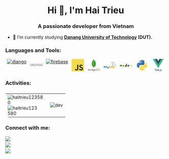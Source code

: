 
<h1 align="center">Hi 👋, I'm Hai Trieu</h1>
<h3 align="center">A passionate developer from Vietnam</h3>

- 🌱 I’m currently studying **[Danang University of Technology](https://dut.udn.vn/) (DUT).**

<h3 align="left">Languages and Tools:</h3>
<div align="left" style="display: flex;
    justify-content: space-around;"> 
  <a href="https://www.djangoproject.com/" target="_blank" rel="noreferrer"> 
  <img src="https://cdn.worldvectorlogo.com/logos/django.svg" alt="django" width="40" height="40"/> </a> 
  <a href="https://expressjs.com" target="_blank" rel="noreferrer"> 
    <img src="https://raw.githubusercontent.com/devicons/devicon/master/icons/express/express-original-wordmark.svg" alt="express" width="40" height="40"/> </a> 
  <a href="https://firebase.google.com/" target="_blank" rel="noreferrer"> 
    <img src="https://www.vectorlogo.zone/logos/firebase/firebase-icon.svg" alt="firebase" width="40" height="40"/> </a> 
  <a href="https://developer.mozilla.org/en-US/docs/Web/JavaScript" target="_blank" rel="noreferrer"> 
    <img src="https://raw.githubusercontent.com/devicons/devicon/master/icons/javascript/javascript-original.svg" alt="javascript" width="40" height="40"/> </a> 
  <a href="https://www.mongodb.com/" target="_blank" rel="noreferrer"> 
    <img src="https://raw.githubusercontent.com/devicons/devicon/master/icons/mongodb/mongodb-original-wordmark.svg" alt="mongodb" width="40" height="40"/> </a> 
  <a href="https://www.mysql.com/" target="_blank" rel="noreferrer"> 
    <img src="https://raw.githubusercontent.com/devicons/devicon/master/icons/mysql/mysql-original-wordmark.svg" alt="mysql" width="40" height="40"/> </a> 
  <a href="https://nodejs.org" target="_blank" rel="noreferrer"> 
    <img src="https://raw.githubusercontent.com/devicons/devicon/master/icons/nodejs/nodejs-original-wordmark.svg" alt="nodejs" width="40" height="40"/> </a>
  <a href="https://www.python.org" target="_blank" rel="noreferrer"> 
    <img src="https://raw.githubusercontent.com/devicons/devicon/master/icons/python/python-original.svg" alt="python" width="40" height="40"/> </a>
  <a href="https://vuejs.org/" target="_blank" rel="noreferrer"> 
    <img src="https://raw.githubusercontent.com/devicons/devicon/master/icons/vuejs/vuejs-original-wordmark.svg" alt="vuejs" width="40" height="40"/> </a> 
</div>
<h3 align="left">Activities:</h3>
<table align="center" style="width:100%;border-radius:12px;display:flex;justify-content:space-between;flex-wrap:wrap;">
  <tr style="width:80%;">
    <td>
       <img src="https://github-readme-stats.vercel.app/api/top-langs/?username=haitrieu123580&bg_color=FFFFFF00&text_color=179fa3&layout=compact&hide=CSS&langs_count=9" alt="haitrieu123580" width="100%"/>
  </div>
  <div style="width:80%;">
  <img align="center" src="https://github-readme-stats.vercel.app/api?username=haitrieu123580&bg_color=FFFFFF00&text_color=179fa3&layout=compact&hide=CSS&&show_icons=true&locale=en" alt="haitrieu123580" width="100%"/ > 
  </td>
    <td style="width:30%;">
      <p align="center"> 
        <img src="https://camo.githubusercontent.com/cae12fddd9d6982901d82580bdf321d81fb299141098ca1c2d4891870827bf17/68747470733a2f2f6d69726f2e6d656469756d2e636f6d2f6d61782f313336302f302a37513379765349765f7430696f4a2d5a2e676966" alt="dev" width="100%"/>
      </p>
    </td>
  </tr>
</table>
<h3 align="left">Connect with me:</h3>
<div align="left" style="display: flex;flex-direction: column;">
  <a href="https://www.facebook.com/trieuhuynh202" alt="Facebook">
    <img src="https://img.icons8.com/fluent/38/000000/facebook-new.png" target="_blank" />
  </a> 
  <a href="https://github.com/haitrieu123580" alt="Github">
    <img src="https://img.icons8.com/fluent/38/000000/github.png"/>
  </a> 
  <a href="mailto:haitrieu123580@gmail.com" alt="Email">
    <img src="https://img.icons8.com/color/38/null/gmail--v1.png"/>
  </a>
</div>

